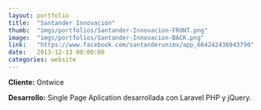 ```yaml
---
layout:	portfolio
title:	"Santander Innovación"
thumb:	"imgs/portfolios/Santander-Innovacion-FRONT.png"
image:  "imgs/portfolios/Santander-Innovacion-BACK.png"
link:   "https://www.facebook.com/santanderunimx/app_664242436943790"
date:   2013-12-13 00:00:00
categories: website
---
```


**Cliente:** Ontwice

**Desarrollo:** Single Page Aplication desarrollada con Laravel PHP y jQuery.